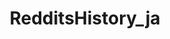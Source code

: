 ---
title: RedditsHistory_ja
crosslinks:
- newsokur
- newsokunomoral
- newsokurMod
- tikagenron
- NewsokurMailOpener
- H2GR
- NewsSokuhou_R
- nipponkaigi
- rakugakicho
- travel_ja
- Reddit_Beginners
- angermekana0
- highlevelkarma
- newsoku_jp
- science_jp
- newsg
---